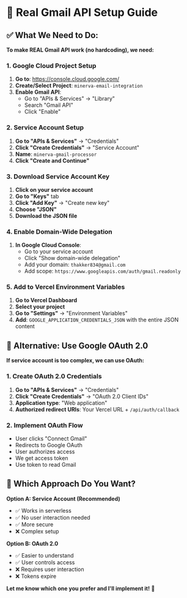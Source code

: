 # 🚀 Real Gmail API Setup Guide

## ✅ **What We Need to Do:**

**To make REAL Gmail API work (no hardcoding), we need:**

### **1. Google Cloud Project Setup**
1. **Go to**: https://console.cloud.google.com/
2. **Create/Select Project**: `minerva-email-integration`
3. **Enable Gmail API**:
   - Go to "APIs & Services" → "Library"
   - Search "Gmail API"
   - Click "Enable"

### **2. Service Account Setup**
1. **Go to "APIs & Services"** → "Credentials"
2. **Click "Create Credentials"** → "Service Account"
3. **Name**: `minerva-gmail-processor`
4. **Click "Create and Continue"**

### **3. Download Service Account Key**
1. **Click on your service account**
2. **Go to "Keys"** tab
3. **Click "Add Key"** → "Create new key"
4. **Choose "JSON"**
5. **Download the JSON file**

### **4. Enable Domain-Wide Delegation**
1. **In Google Cloud Console**:
   - Go to your service account
   - Click "Show domain-wide delegation"
   - Add your domain: `thakker834@gmail.com`
   - Add scope: `https://www.googleapis.com/auth/gmail.readonly`

### **5. Add to Vercel Environment Variables**
1. **Go to Vercel Dashboard**
2. **Select your project**
3. **Go to "Settings"** → "Environment Variables"
4. **Add**: `GOOGLE_APPLICATION_CREDENTIALS_JSON` with the entire JSON content

## 🔧 **Alternative: Use Google OAuth 2.0**

**If service account is too complex, we can use OAuth:**

### **1. Create OAuth 2.0 Credentials**
1. **Go to "APIs & Services"** → "Credentials"
2. **Click "Create Credentials"** → "OAuth 2.0 Client IDs"
3. **Application type**: "Web application"
4. **Authorized redirect URIs**: Your Vercel URL + `/api/auth/callback`

### **2. Implement OAuth Flow**
- User clicks "Connect Gmail"
- Redirects to Google OAuth
- User authorizes access
- We get access token
- Use token to read Gmail

## 🎯 **Which Approach Do You Want?**

**Option A: Service Account (Recommended)**
- ✅ Works in serverless
- ✅ No user interaction needed
- ✅ More secure
- ❌ Complex setup

**Option B: OAuth 2.0**
- ✅ Easier to understand
- ✅ User controls access
- ❌ Requires user interaction
- ❌ Tokens expire

**Let me know which one you prefer and I'll implement it!** 🚀 